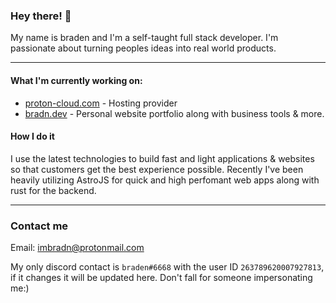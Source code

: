 ###  Hey there! 👋 

My name is braden and I'm a self-taught full stack developer.
I'm passionate about turning peoples ideas into real world products. 
___

#### What I'm currently working on:
* [proton-cloud.com](https://proton-cloud.com/) - Hosting provider
* [bradn.dev](https://www.bradn.dev/) - Personal website portfolio along with business tools & more.

#### How I do it
I use the latest technologies to build fast and light applications & websites so that customers get the best experience possible. Recently I've been heavily utilizing AstroJS for quick and high perfomant web apps along with rust for the backend.
___
### Contact me
Email: imbradn@protonmail.com

My only discord contact is `braden#6668` with the user ID `263789620007927813`, if it changes it will be updated here. Don't fall for someone impersonating me:)

